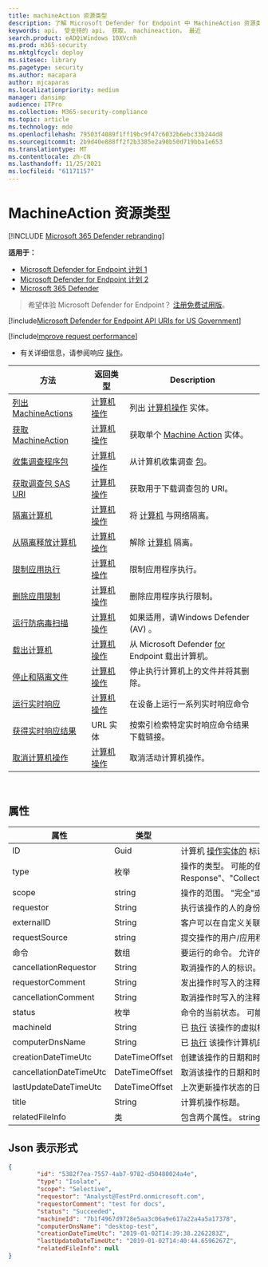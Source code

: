 ```yaml
---
title: machineAction 资源类型
description: 了解 Microsoft Defender for Endpoint 中 MachineAction 资源类型的方法和属性。
keywords: api， 受支持的 api， 获取， machineaction， 最近
search.product: eADQiWindows 10XVcnh
ms.prod: m365-security
ms.mktglfcycl: deploy
ms.sitesec: library
ms.pagetype: security
ms.author: macapara
author: mjcaparas
ms.localizationpriority: medium
manager: dansimp
audience: ITPro
ms.collection: M365-security-compliance
ms.topic: article
ms.technology: mde
ms.openlocfilehash: 79503f4089f1ff19bc9f47c6032b6ebc33b244d8
ms.sourcegitcommit: 2b9d40e888ff2f2b3385e2a90b50d719bba1e653
ms.translationtype: MT
ms.contentlocale: zh-CN
ms.lasthandoff: 11/25/2021
ms.locfileid: "61171157"
---
```

# <a name="machineaction-resource-type"></a>MachineAction 资源类型

[!INCLUDE [Microsoft 365 Defender rebranding](../../includes/microsoft-defender.md)]

**适用于：**
- [Microsoft Defender for Endpoint 计划 1](https://go.microsoft.com/fwlink/p/?linkid=2154037)
- [Microsoft Defender for Endpoint 计划 2](https://go.microsoft.com/fwlink/p/?linkid=2154037)
- [Microsoft 365 Defender](https://go.microsoft.com/fwlink/?linkid=2118804)

> 希望体验 Microsoft Defender for Endpoint？ [注册免费试用版](https://signup.microsoft.com/create-account/signup?products=7f379fee-c4f9-4278-b0a1-e4c8c2fcdf7e&ru=https://aka.ms/MDEp2OpenTrial?ocid=docs-wdatp-exposedapis-abovefoldlink)。


[!include[Microsoft Defender for Endpoint API URIs for US Government](../../includes/microsoft-defender-api-usgov.md)]

[!include[Improve request performance](../../includes/improve-request-performance.md)]


- 有关详细信息，请参阅响应 [操作](respond-machine-alerts.md)。

|方法|返回类型|Description|
|---|---|---|
|[列出 MachineActions](get-machineactions-collection.md)|[计算机操作](machineaction.md)|列出 [计算机操作](machineaction.md) 实体。|
|[获取 MachineAction](get-machineaction-object.md)|[计算机操作](machineaction.md)|获取单个 [Machine Action](machineaction.md) 实体。|
|[收集调查程序包](collect-investigation-package.md)|[计算机操作](machineaction.md)|从计算机收集调查 [包](machine.md)。|
|[获取调查包 SAS URI](get-package-sas-uri.md)|[计算机操作](machineaction.md)|获取用于下载调查包的 URI。|
|[隔离计算机](isolate-machine.md)|[计算机操作](machineaction.md)|将 [计算机](machine.md) 与网络隔离。|
|[从隔离释放计算机](unisolate-machine.md)|[计算机操作](machineaction.md)|解除 [计算机](machine.md) 隔离。|
|[限制应用执行](restrict-code-execution.md)|[计算机操作](machineaction.md)|限制应用程序执行。|
|[删除应用限制](unrestrict-code-execution.md)|[计算机操作](machineaction.md)|删除应用程序执行限制。|
|[运行防病毒扫描](run-av-scan.md)|[计算机操作](machineaction.md)|如果适用，请Windows Defender (AV) 。|
|[载出计算机](offboard-machine-api.md)|[计算机操作](machineaction.md)|从 Microsoft Defender [for](machine.md) Endpoint 载出计算机。|
|[停止和隔离文件](stop-and-quarantine-file.md)|[计算机操作](machineaction.md)|停止执行计算机上的文件并将其删除。|
|[运行实时响应](run-live-response.md)|[计算机操作](machineaction.md)|在设备上运行一系列实时响应命令|
|[获得实时响应结果](get-live-response-result.md)|URL 实体|按索引检索特定实时响应命令结果下载链接。|
|[取消计算机操作](cancel-machine-action.md)|[计算机操作](machineaction.md)|取消活动计算机操作。|

<br>

## <a name="properties"></a>属性

|属性|类型|说明|
|---|---|---|
|ID|Guid|计算机 [操作实体的](machineaction.md) 标识。|
|type|枚举|操作的类型。 可能的值包括："RunAntiVirusScan"、"Offboard"、"Live Response"、"CollectInvestigationPackage"、"Isolate"、"Unisolate"、"StopAndQuarantineFile"、"RestrictCodeExecution"和"UnrestrictCodeExecution"。|
|scope|string|操作的范围。 "完全"或"选择性"用于隔离，"快速"或"完全"用于防病毒扫描。|
|requestor|String|执行该操作的人的身份。|
|externalID|String|客户可以在自定义关联请求中提交的 ID。|
|requestSource|string|提交操作的用户/应用程序的名称。|
|命令|数组|要运行的命令。 允许的值为 PutFile、RunScript、GetFile。|
|cancellationRequestor|String|取消操作的人的标识。|
|requestorComment|String|发出操作时写入的注释。|
|cancellationComment|String|取消操作时写入的注释。|
|status|枚举|命令的当前状态。 可能的值包括："Pending"、"InProgress"、"Succeeded"、"Failed"、"TimeOut"和"Cancelled"。|
|machineId|String|已 [执行](machine.md) 该操作的虚拟机的 ID。|
|computerDnsName|String|已 [执行](machine.md) 该操作计算机的名称。|
|creationDateTimeUtc|DateTimeOffset|创建该操作的日期和时间。|
|cancellationDateTimeUtc|DateTimeOffset|取消该操作的日期和时间。|
|lastUpdateDateTimeUtc|DateTimeOffset|上次更新操作状态的日期和时间。|
|title|String|计算机操作标题。|
|relatedFileInfo|类|包含两个属性。 string `fileIdentifier` ，具有 `fileIdentifierType` 可能值的 Enum："Sha1"、"Sha256"和"Md5"。|

## <a name="json-representation"></a>Json 表示形式

```json
{
        "id": "5382f7ea-7557-4ab7-9782-d50480024a4e",
        "type": "Isolate",
        "scope": "Selective",
        "requestor": "Analyst@TestPrd.onmicrosoft.com",
        "requestorComment": "test for docs",
        "status": "Succeeded",
        "machineId": "7b1f4967d9728e5aa3c06a9e617a22a4a5a17378",
        "computerDnsName": "desktop-test",
        "creationDateTimeUtc": "2019-01-02T14:39:38.2262283Z",
        "lastUpdateDateTimeUtc": "2019-01-02T14:40:44.6596267Z",
        "relatedFileInfo": null
}
```
